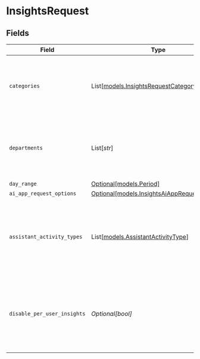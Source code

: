 # InsightsRequest


## Fields

| Field                                                                                                                     | Type                                                                                                                      | Required                                                                                                                  | Description                                                                                                               |
| ------------------------------------------------------------------------------------------------------------------------- | ------------------------------------------------------------------------------------------------------------------------- | ------------------------------------------------------------------------------------------------------------------------- | ------------------------------------------------------------------------------------------------------------------------- |
| `categories`                                                                                                              | List[[models.InsightsRequestCategory](../models/insightsrequestcategory.md)]                                              | :heavy_check_mark:                                                                                                        | Categories of data requested. Request can include single or multiple types.                                               |
| `departments`                                                                                                             | List[*str*]                                                                                                               | :heavy_minus_sign:                                                                                                        | Departments that the data is requested for. If this is empty, corresponds to whole company.                               |
| `day_range`                                                                                                               | [Optional[models.Period]](../models/period.md)                                                                            | :heavy_minus_sign:                                                                                                        | N/A                                                                                                                       |
| `ai_app_request_options`                                                                                                  | [Optional[models.InsightsAiAppRequestOptions]](../models/insightsaiapprequestoptions.md)                                  | :heavy_minus_sign:                                                                                                        | N/A                                                                                                                       |
| `assistant_activity_types`                                                                                                | List[[models.AssistantActivityType](../models/assistantactivitytype.md)]                                                  | :heavy_minus_sign:                                                                                                        | Types of activity that should count in the definition of an Assistant Active User. Affects only insights for AI category. |
| `disable_per_user_insights`                                                                                               | *Optional[bool]*                                                                                                          | :heavy_minus_sign:                                                                                                        | If true, suppresses the generation of per-user Insights in the response. Default is false.                                |
